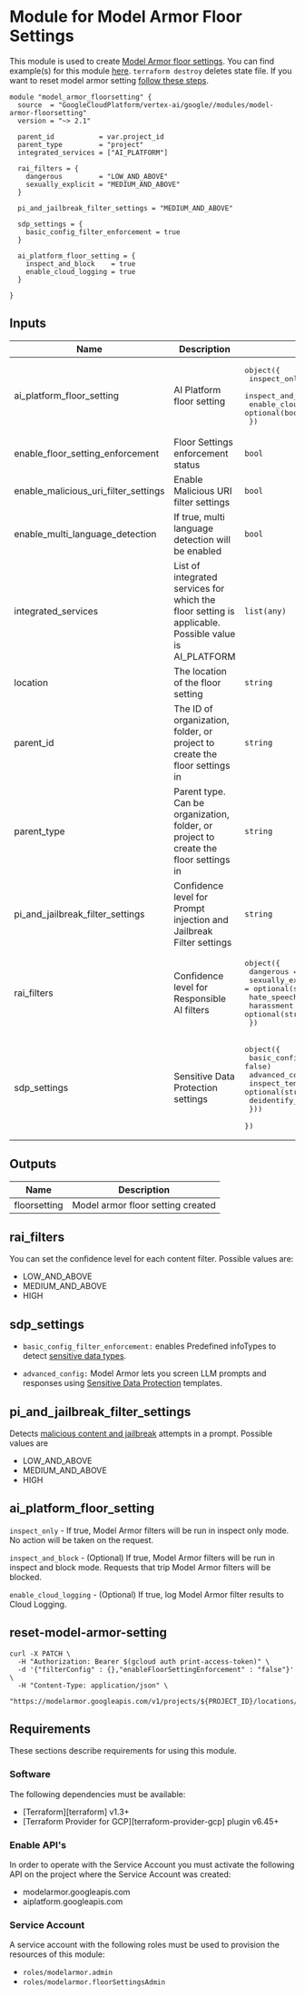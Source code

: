 # Module for Model Armor Floor Settings

This module is used to create [Model Armor floor settings](https://cloud.google.com/security-command-center/docs/model_armor_floor_settings). You can find example(s) for this module [here](https://github.com/GoogleCloudPlatform/terraform-google-vertex-ai/tree/main/examples/model-armor-floorsetting-example). `terraform destroy` deletes state file. If you want to reset model armor setting [follow these steps](#reset-model-armor-setting).

```hcl
module "model_armor_floorsetting" {
  source  = "GoogleCloudPlatform/vertex-ai/google//modules/model-armor-floorsetting"
  version = "~> 2.1"

  parent_id           = var.project_id
  parent_type         = "project"
  integrated_services = ["AI_PLATFORM"]

  rai_filters = {
    dangerous         = "LOW_AND_ABOVE"
    sexually_explicit = "MEDIUM_AND_ABOVE"
  }

  pi_and_jailbreak_filter_settings = "MEDIUM_AND_ABOVE"

  sdp_settings = {
    basic_config_filter_enforcement = true
  }

  ai_platform_floor_setting = {
    inspect_and_block    = true
    enable_cloud_logging = true
  }

}
```

<!-- BEGINNING OF PRE-COMMIT-TERRAFORM DOCS HOOK -->
## Inputs

| Name | Description | Type | Default | Required |
|------|-------------|------|---------|:--------:|
| ai\_platform\_floor\_setting | AI Platform floor setting | <pre>object({<br>    inspect_only         = optional(bool)<br>    inspect_and_block    = optional(bool)<br>    enable_cloud_logging = optional(bool)<br>  })</pre> | `null` | no |
| enable\_floor\_setting\_enforcement | Floor Settings enforcement status | `bool` | `true` | no |
| enable\_malicious\_uri\_filter\_settings | Enable Malicious URI filter settings | `bool` | `false` | no |
| enable\_multi\_language\_detection | If true, multi language detection will be enabled | `bool` | `true` | no |
| integrated\_services | List of integrated services for which the floor setting is applicable. Possible value is AI\_PLATFORM | `list(any)` | `[]` | no |
| location | The location of the floor setting | `string` | `"global"` | no |
| parent\_id | The ID of organization, folder, or project to create the floor settings in | `string` | n/a | yes |
| parent\_type | Parent type. Can be organization, folder, or project to create the floor settings in | `string` | n/a | yes |
| pi\_and\_jailbreak\_filter\_settings | Confidence level for Prompt injection and Jailbreak Filter settings | `string` | `null` | no |
| rai\_filters | Confidence level for Responsible AI filters | <pre>object({<br>    dangerous         = optional(string)<br>    sexually_explicit = optional(string)<br>    hate_speech       = optional(string)<br>    harassment        = optional(string)<br>  })</pre> | `null` | no |
| sdp\_settings | Sensitive Data Protection settings | <pre>object({<br>    basic_config_filter_enforcement = optional(bool, false)<br>    advanced_config = optional(object({<br>      inspect_template    = optional(string)<br>      deidentify_template = optional(string)<br>    }))<br>  })</pre> | `null` | no |

## Outputs

| Name | Description |
|------|-------------|
| floorsetting | Model armor floor setting created |

<!-- END OF PRE-COMMIT-TERRAFORM DOCS HOOK -->


## rai_filters
You can set the confidence level for each content filter. Possible values are:

- LOW_AND_ABOVE
- MEDIUM_AND_ABOVE
- HIGH

## sdp_settings
- `basic_config_filter_enforcement:` enables Predefined infoTypes to detect [sensitive data types](https://cloud.google.com/security-command-center/docs/sanitize-prompts-responses#basic_sdp_configuration).

- `advanced_config:` Model Armor lets you screen LLM prompts and responses using [Sensitive Data Protection](https://cloud.google.com/security-command-center/docs/sanitize-prompts-responses#advanced_sdp_configuration) templates.

## pi_and_jailbreak_filter_settings
Detects [malicious content and jailbreak](https://cloud.google.com/security-command-center/docs/key-concepts-model-armor#ma-prompt-injection) attempts in a prompt. Possible values are

- LOW_AND_ABOVE
- MEDIUM_AND_ABOVE
- HIGH

## ai_platform_floor_setting
`inspect_only` - If true, Model Armor filters will be run in inspect only mode. No action will be taken on the request.

`inspect_and_block` - (Optional) If true, Model Armor filters will be run in inspect and block mode. Requests that trip Model Armor filters will be blocked.

`enable_cloud_logging` - (Optional) If true, log Model Armor filter results to Cloud Logging.


## reset-model-armor-setting

```
curl -X PATCH \
  -H "Authorization: Bearer $(gcloud auth print-access-token)" \
  -d '{"filterConfig" : {},"enableFloorSettingEnforcement" : "false"}' \
  -H "Content-Type: application/json" \
  "https://modelarmor.googleapis.com/v1/projects/${PROJECT_ID}/locations/global/floorSetting"
```


## Requirements

These sections describe requirements for using this module.

### Software

The following dependencies must be available:

- [Terraform][terraform] v1.3+
- [Terraform Provider for GCP][terraform-provider-gcp] plugin v6.45+

### Enable API's
In order to operate with the Service Account you must activate the following API on the project where the Service Account was created:

- modelarmor.googleapis.com
- aiplatform.googleapis.com

### Service Account

A service account with the following roles must be used to provision the resources of this module:

- `roles/modelarmor.admin`
- `roles/modelarmor.floorSettingsAdmin`
